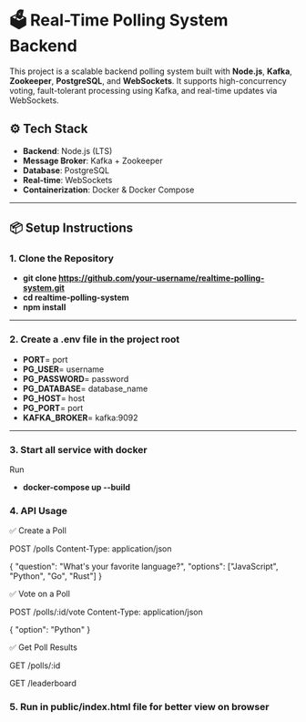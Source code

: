 # 🗳️ Real-Time Polling System Backend

This project is a scalable backend polling system built with **Node.js**, **Kafka**, **Zookeeper**, **PostgreSQL**, and **WebSockets**. It supports high-concurrency voting, fault-tolerant processing using Kafka, and real-time updates via WebSockets.

## ⚙️ Tech Stack

- **Backend**: Node.js (LTS)
- **Message Broker**: Kafka + Zookeeper
- **Database**: PostgreSQL
- **Real-time**: WebSockets
- **Containerization**: Docker & Docker Compose

---

## 📦 Setup Instructions

### 1. Clone the Repository

- **git clone https://github.com/your-username/realtime-polling-system.git**
- **cd realtime-polling-system**
- **npm install**

---

### 2. Create a .env file in the project root

- **PORT**= port
- **PG_USER**= username
- **PG_PASSWORD**= password
- **PG_DATABASE**= database_name
- **PG_HOST**= host
- **PG_PORT**= port
- **KAFKA_BROKER**= kafka:9092

---

### 3. Start all service with docker

Run

- **docker-compose up --build**

### 4. API Usage

✅ Create a Poll

POST /polls
Content-Type: application/json

{
"question": "What's your favorite language?",
"options": ["JavaScript", "Python", "Go", "Rust"]
}

✅ Vote on a Poll

POST /polls/:id/vote
Content-Type: application/json

{
"option": "Python"
}

✅ Get Poll Results

GET /polls/:id

GET /leaderboard

### 5. Run in public/index.html file for better view on browser
